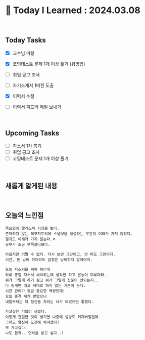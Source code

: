 # 📌 Today I Learned : 2024.03.08

<br>

## Today Tasks

- [x]  교수님 미팅
- [x]  코딩테스트 문제 1개 이상 풀기 (워밍업)
- [ ]  취업 공고 조사
- [ ]  자기소개서 1버전 도출
- [x]  이력서 수정
- [ ]  이력서 피드백 메일 보내기


<br>

## Upcoming Tasks

- [ ]  자소서 1차 뽑기
- [ ]  취업 공고 조사
- [ ]  코딩테스트 문제 1개 이상 풀기

<br>

## 새롭게 알게된 내용


<br>

## 오늘의 느낀점
```
목요일에 엘라스틱 시험을 봤다.
존재하지 않는 레포지토리에 스냅샷을 생성하는 부분이 이해가 가지 않았다.
결과도 이해가 가지 않는다.ㅎ
공부가 조금 부족했나보다.

아쉽지만 어쩔 수 없지. 다시 보면 그만이고, 안 따도 그만이다.
시간, 돈 낭비 하더라도 감정은 낭비하지 말아야지.

오늘 자소서를 써야 하는데
하루 종일 자소서 써야하는데 생각만 하고 본능이 미루더라.
뭐가 그렇게 하기 싫고 뭐가 그렇게 집중이 안되는지..
다 핑계만 대고 제대로 하지 않는 기분이 든다.
시간 관리가 정말 중요한 역량인데!
오늘 충격 세게 받았으니
내일부터는 더 정신을 차리는 내가 되었으면 좋겠다.

가고싶은 기업이 생겼다.
이렇게 간절한 것이 생기면 나중에 실망도 커져버릴텐데.
그래도 열심히 도전해 봐야겠다!
꼭 가고싶다.
나도 합격.. 연락을 받고 싶다..!

```
